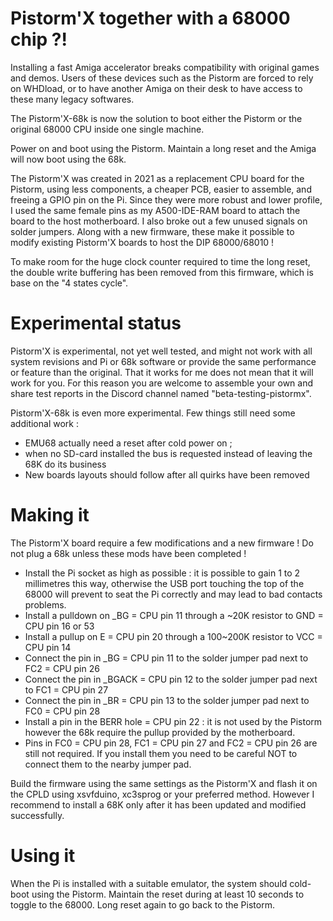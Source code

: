 # Pistorm'X together with a 68000 chip ?!
Installing a fast Amiga accelerator breaks compatibility with original games and demos. Users of these devices such as the Pistorm are forced to rely on WHDload, or to have another Amiga on their desk to have access to these many legacy softwares.

The Pistorm'X-68k is now the solution to boot either the Pistorm or the original 68000 CPU inside one single machine.

Power on and boot using the Pistorm. Maintain a long reset and the Amiga will now boot using the 68k.

The Pistorm'X was created in 2021 as a replacement CPU board for the Pistorm, using less components, a cheaper PCB, easier to assemble, and freeing a GPIO pin on the Pi. Since they were more robust and lower profile, I used the same female pins as my A500-IDE-RAM board to attach the board to the host motherboard. I also broke out a few unused signals on solder jumpers. Along with a new firmware, these make it possible to modify existing Pistorm'X boards to host the DIP 68000/68010 !

To make room for the huge clock counter required to time the long reset, the double write buffering has been removed from this firmware, which is base on the "4 states cycle".

# Experimental status
Pistorm'X is experimental, not yet well tested, and might not work with all system revisions and Pi or 68k software or provide the same performance or feature than the original. That it works for me does not mean that it will work for you. For this reason you are welcome to assemble your own and share test reports in the Discord channel named "beta-testing-pistormx".

Pistorm'X-68k is even more experimental. Few things still need some additional work :
- EMU68 actually need a reset after cold power on ;
- when no SD-card installed the bus is requested instead of leaving the 68K do its business
- New boards layouts should follow after all quirks have been removed

# Making it
The Pistorm'X board require a few modifications and a new firmware ! Do not plug a 68k unless these mods have been completed !
- Install the Pi socket as high as possible : it is possible to gain 1 to 2 millimetres this way, otherwise the USB port touching the top of the 68000 will prevent to seat the Pi correctly and may lead to bad contacts problems.
- Install a pulldown on _BG = CPU pin 11 through a ~20K resistor to GND = CPU pin 16 or 53
- Install a pullup on E = CPU pin 20 through a 100~200K resistor to VCC = CPU pin 14
- Connect the pin in _BG = CPU pin 11 to the solder jumper pad next to FC2 = CPU pin 26
- Connect the pin in _BGACK = CPU pin 12 to the solder jumper pad next to FC1 = CPU pin 27
- Connect the pin in _BR = CPU pin 13 to the solder jumper pad next to FC0 = CPU pin 28
- Install a pin in the BERR hole = CPU pin 22 : it is not used by the Pistorm however the 68k require the pullup provided by the motherboard.
- Pins in FC0 = CPU pin 28, FC1 = CPU pin 27 and FC2 = CPU pin 26 are still not required. If you install them you need to be careful NOT to connect them to the nearby jumper pad.

Build the firmware using the same settings as the Pistorm'X and flash it on the CPLD using xsvfduino, xc3sprog or your preferred method. However I recommend to install a 68K only after it has been updated and modified successfully.

# Using it
When the Pi is installed with a suitable emulator, the system should cold-boot using the Pistorm. Maintain the reset during at least 10 seconds to toggle to the 68000. Long reset again to go back to the Pistorm.
